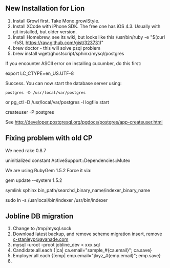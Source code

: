 ## New Installation for Lion

1. Install Growl first. Take Mono.growlStyle.
2. Install XCode with iPhone SDK. The free one has iOS 4.3. Usually with git installed, but older version.
3. Install Homebrew, see its wiki, but looks like this
/usr/bin/ruby -e "$(curl -fsSL https://raw.github.com/gist/323731)"
4. brew doctor - this will solve psql problem
5. brew install wget/ghostscript/sphinx/mysql/postgres

If you encounter ASCII error on installing cucumber, do this first:

export LC_CTYPE=en_US.UTF-8

Success. You can now start the database server using:

    postgres -D /usr/local/var/postgres
or
    pg_ctl -D /usr/local/var/postgres -l logfile start

createuser -P postgres

See http://developer.postgresql.org/pgdocs/postgres/app-createuser.html

## Fixing problem with old CP
We need rake 0.8.7

uninitialized constant ActiveSupport::Dependencies::Mutex

We are using RubyGem 1.5.2
Force it via:

gem update --system 1.5.2

symlink sphinx bin_path/searchd_binary_name/indexer_binary_name

sudo ln -s /usr/local/bin/indexer /usr/bin/indexer

## Jobline DB migration

1. Change to /tmp/mysql.sock
2. Download latest backup, and remove scheme migration insert, remove c-stanleyp@avanade.com
3. mysql -uroot -proot jobline_dev < xxx.sql
4. Candidate.all.each {|ca| ca.email="sample_#{ca.email}"; ca.save}
5. Employer.all.each {|emp| emp.email="jlxyz_#{emp.email}"; emp.save}
6. 
